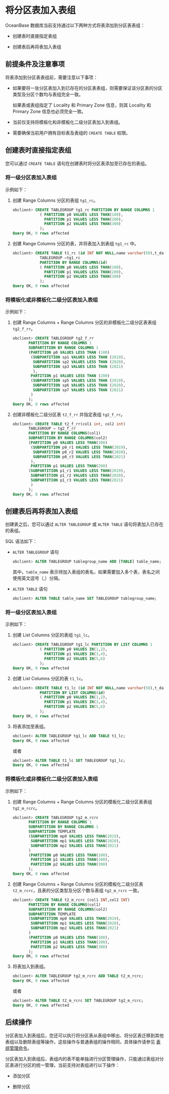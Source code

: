 将分区表加入表组 
=============================



OceanBase 数据库当前支持通过以下两种方式将表添加到分区表表组：

* 创建表时直接指定表组

  

* 创建表后再将表加入表组

  




前提条件及注意事项 
------------------------------

将表添加到分区表表组前，需要注意以下事项：

* 如果要将一张分区表加入到已存在的分区表表组，则需要保证该分区表的分区类型及分区个数均与表组完全一致。

  如果表或表组指定了 Locality 和 Primary Zone 信息，则其 Locality 和 Primary Zone 信息也必须完全一致。
  

* 当前仅支持将模板化和非模板化二级分区表加入到表组。

  

* 需要确保当前用户拥有目标表及表组的 `CREATE TABLE` 权限。

  




创建表时直接指定表组 
-------------------------------

您可以通过 `CREATE TABLE` 语句在创建表时将分区表添加至已存在的表组。

### 将一级分区表加入表组 

示例如下：

1. 创建 Range Columns 分区的表组 `tg1_rc`。

   ```sql
   obclient> CREATE TABLEGROUP tg1_rc PARTITION BY RANGE COLUMNS 1
               ( PARTITION p0 VALUES LESS THAN(100),
                 PARTITION p1 VALUES LESS THAN(200),
                 PARTITION p2 VALUES LESS THAN(300)
               ); 
   Query OK, 0 rows affected
   ```

   

2. 创建 Range Columns 分区的表，并将表加入到表组 `tg1_rc` 中。

   ```sql
   obclient> CREATE TABLE t1_rc (id INT NOT NULL,name varchar(50),t_date date NOT NULL) 
               TABLEGROUP =tg1_rc
               PARTITION BY RANGE COLUMNS(id)
               ( PARTITION p0 VALUES LESS THAN(100),
                 PARTITION p1 VALUES LESS THAN(200),
                 PARTITION p2 VALUES LESS THAN(300)
               ); 
   Query OK, 0 rows affected
   ```

   




### 将模板化或非模板化二级分区表加入表组 

示例如下：

1. 创建 Range Columns + Range Columns 分区的非模板化二级分区表表组 `tg2_f_rr`。

   ```sql
   obclient> CREATE TABLEGROUP tg2_f_rr 
          PARTITION BY RANGE COLUMNS 1
          SUBPARTITION BY RANGE COLUMNS 1
          (PARTITION p0 VALUES LESS THAN (100)
           (SUBPARTITION sp1 VALUES LESS THAN (2019),
            SUBPARTITION sp2 VALUES LESS THAN (2020),
            SUBPARTITION sp3 VALUES LESS THAN (2021)
            ),
           PARTITION p1 VALUES LESS THAN (200)
           (SUBPARTITION sp5 VALUES LESS THAN (2019),
            SUBPARTITION sp6 VALUES LESS THAN (2020),
            SUBPARTITION sp7 VALUES LESS THAN (2021)
           )
          );
   Query OK, 0 rows affected
   ```

   

2. 创建非模板化二级分区表 `t2_f_rr` 并指定表组 `tg2_f_rr`。

   ```sql
   obclient> CREATE TABLE t2_f_rr(col1 int, col2 int)
          TABLEGROUP = tg2_f_rr
          PARTITION BY RANGE COLUMNS(col1)
          SUBPARTITION BY RANGE COLUMNS(col2)
          (PARTITION p0 VALUES LESS THAN(100)
           (SUBPARTITION p0_r1 VALUES LESS THAN(2019),
            SUBPARTITION p0_r2 VALUES LESS THAN(2020),
            SUBPARTITION p0_r3 VALUES LESS THAN(2021)
           ),
           PARTITION p1 VALUES LESS THAN(200)
          (SUBPARTITION p1_r1 VALUES LESS THAN(2019),
           SUBPARTITION p1_r2 VALUES LESS THAN(2020),
           SUBPARTITION p1_r3 VALUES LESS THAN(2021)
           )
          );
   Query OK, 0 rows affected
   ```

   




创建表后再将表加入表组 
--------------------------------

创建表之后，您可以通过 `ALTER TABLEGROUP` 或 `ALTER TABLE` 语句将表加入已存在的表组。

SQL 语法如下：

* `ALTER TABLEGROUP` 语句

  ```sql
  obclient> ALTER TABLEGROUP tablegroup_name ADD [TABLE] table_name;
  ```

  

  其中，`table_name` 表示待加入表组的表名，如果需要加入多个表，表名之间使用英文逗号（,）分隔。
  

* `ALTER TABLE` 语句

  ```sql
  obclient> ALTER TABLE table_name SET TABLEGROUP tablegroup_name;
  ```

  




### 将一级分区表加入表组 

示例如下：

1. 创建 List Columns 分区的表组 `tg1_lc`。

   ```sql
   obclient> CREATE TABLEGROUP tg1_lc PARTITION BY LIST COLUMNS 1
               ( PARTITION p0 VALUES IN(1,2),
                 PARTITION p1 VALUES IN(3,4),
                 PARTITION p2 VALUES IN(5,6)
               ); 
   Query OK, 0 rows affected
   ```

   

2. 创建 List Columns 分区的表 `t1_lc`。

   ```sql
   obclient> CREATE TABLE t1_lc (id INT NOT NULL,name varchar(50),t_date date NOT NULL) 
               PARTITION BY LIST COLUMNS(id)
               ( PARTITION p0 VALUES IN(1,2),
                 PARTITION p1 VALUES IN(3,4),
                 PARTITION p2 VALUES IN(5,6)
               ); 
   Query OK, 0 rows affected
   ```

   

3. 将表添加至表组。

   ```sql
   obclient> ALTER TABLEGROUP tg1_lc ADD TABLE t1_lc;
   Query OK, 0 rows affected
   ```

   

   或者

   ```sql
   obclient> ALTER TABLE t1_lc SET TABLEGROUP tg1_lc;
   Query OK, 0 rows affected
   ```

   




### 将模板化或非模板化二级分区表加入表组 

示例如下：

1. 创建 Range Columns + Range Columns 分区的模板化二级分区表表组 `tg2_m_rcrc`。

   ```sql
   obclient> CREATE TABLEGROUP tg2_m_rcrc
          PARTITION BY RANGE COLUMNS 1
          SUBPARTITION BY RANGE COLUMNS 1
          SUBPARTITION TEMPLATE 
          (SUBPARTITION mp0 VALUES LESS THAN(2019),
           SUBPARTITION mp1 VALUES LESS THAN(2020),
           SUBPARTITION mp2 VALUES LESS THAN(2021)
          )
          (PARTITION p0 VALUES LESS THAN(100),
           PARTITION p1 VALUES LESS THAN(200),
           PARTITION p2 VALUES LESS THAN(300)
          ); 
   Query OK, 0 rows affected
   ```

   

2. 创建 Range Columns + Range Columns 分区的模板化二级分区表 `t2_m_rcrc`，且表的分区类型及分区个数与表组 `tg2_m_rcrc` 一致。

   ```sql
   obclient> CREATE TABLE t2_m_rcrc (col1 INT,col2 INT) 
          PARTITION BY RANGE COLUMNS(col1)
          SUBPARTITION BY RANGE COLUMNS(col2)
          SUBPARTITION TEMPLATE 
          (SUBPARTITION mp0 VALUES LESS THAN(2019),
           SUBPARTITION mp1 VALUES LESS THAN(2020),
           SUBPARTITION mp2 VALUES LESS THAN(2021)
          )
          (PARTITION p0 VALUES LESS THAN(100),
           PARTITION p1 VALUES LESS THAN(200),
           PARTITION p2 VALUES LESS THAN(300)
          ); 
   Query OK, 0 rows affected
   ```

   

3. 将表加入到表组。

   ```sql
   obclient> ALTER TABLEGROUP tg2_m_rcrc ADD TABLE t2_m_rcrc;
   Query OK, 0 rows affected
   ```

   

   或者

   ```sql
   obclient> ALTER TABLE t2_m_rcrc SET TABLEGROUP tg2_m_rcrc;
   Query OK, 0 rows affected
   ```

   




后续操作 
-------------------------

分区表加入到表组后，您还可以执行将分区表从表组中移出、将分区表迁移到其他表组以及删除表组等操作，这些操作与普通表组的操作相同，具体操作请参见 [表组管理命令](/zh-CN/5.administrator-guide/4.database-object-management-1/2.mysql-4/3.manage-a-table-group-2/2.table-group-management-statements-2.md)。

分区表加入到表组后，表组内的表不能单独进行分区管理操作，只能通过表组对分区表进行分区的统一管理，当前支持对表组进行以下操作：

* 添加分区

  

* 删除分区

  



